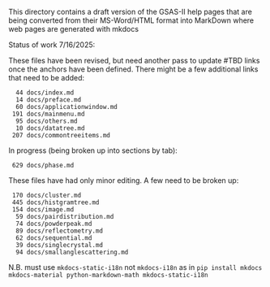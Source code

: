 This directory contains a draft version of the GSAS-II help pages
that are being converted from their MS-Word/HTML format into 
MarkDown where web pages are generated with mkdocs

Status of work 7/16/2025:

These files have been revised, but need another pass to update #TBD
links once the anchors have been defined. There might be a few
additional links that need to be added:

      44 docs/index.md 
      14 docs/preface.md 
      60 docs/applicationwindow.md
     191 docs/mainmenu.md 
      95 docs/others.md 
      10 docs/datatree.md
     207 docs/commontreeitems.md

In progress (being broken up into sections by tab):

     629 docs/phase.md 


These files have had only minor editing. A few need to be broken up:

     170 docs/cluster.md
     445 docs/histgramtree.md
     154 docs/image.md
      59 docs/pairdistribution.md
      74 docs/powderpeak.md
      89 docs/reflectometry.md
      62 docs/sequential.md
      39 docs/singlecrystal.md
      94 docs/smallanglescattering.md

N.B. must use `mkdocs-static-i18n` not `mkdocs-i18n` as in `pip install mkdocs mkdocs-material python-markdown-math mkdocs-static-i18n`
